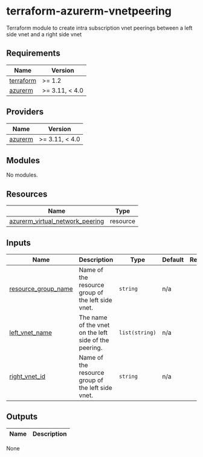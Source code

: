 # terraform-azurerm-vnetpeering
Terraform module to create intra subscription vnet peerings between a left side vnet and a right side vnet

<!-- BEGIN_TF_DOCS -->
## Requirements

| Name                                                                      | Version        |
|---------------------------------------------------------------------------|----------------|
| <a name="requirement_terraform"></a> [terraform](#requirement\_terraform) | >= 1.2         |
| <a name="requirement_azurerm"></a> [azurerm](#requirement\_azurerm)       | >= 3.11, < 4.0 |

## Providers

| Name                                                          | Version        |
|---------------------------------------------------------------|----------------|
| <a name="provider_azurerm"></a> [azurerm](#provider\_azurerm) | >= 3.11, < 4.0 |

## Modules

No modules.

## Resources

| Name                                                                                                                                                                                | Type     |
|-------------------------------------------------------------------------------------------------------------------------------------------------------------------------------------|----------|
| [azurerm_virtual_network_peering](https://registry.terraform.io/providers/hashicorp/azurerm/latest/docs/resources/virtual_network_peering)                                                     | resource |

## Inputs

| Name                                                                                                                                                                                                          | Description                                                                                  | Type                                                                    | Default                                                                      | Required |
|---------------------------------------------------------------------------------------------------------------------------------------------------------------------------------------------------------------|----------------------------------------------------------------------------------------------|-------------------------------------------------------------------------|------------------------------------------------------------------------------|:--------:|
| <a name="resource_group_name"></a> [resource\_group\_name](#resource\_group\_name)                                                                                                               | Name of the resource group of the left side vnet.                                                   | `string`                                                                | n/a                                                                          |   yes    |
| <a name="left_vnet_name"></a> [left\_vnet\_name](#left\_vnet\_name)                                                                                                                                   | The name of the vnet on the left side of the peering.                                       | `list(string)`                                                          |           n/a                                           |    yes    |
| <a name="right_vnet_id"></a> [right\_vnet\_id](#right\_vnet\_id)                                                                                                               | Name of the resource group of the left side vnet.                                                   | `string`                                                                | n/a                                                                          |   yes    |

## Outputs

| Name                                                                                                   | Description                                                                                           |
|--------------------------------------------------------------------------------------------------------|-------------------------------------------------------------------------------------------------------|
None
<!-- END_TF_DOCS -->

